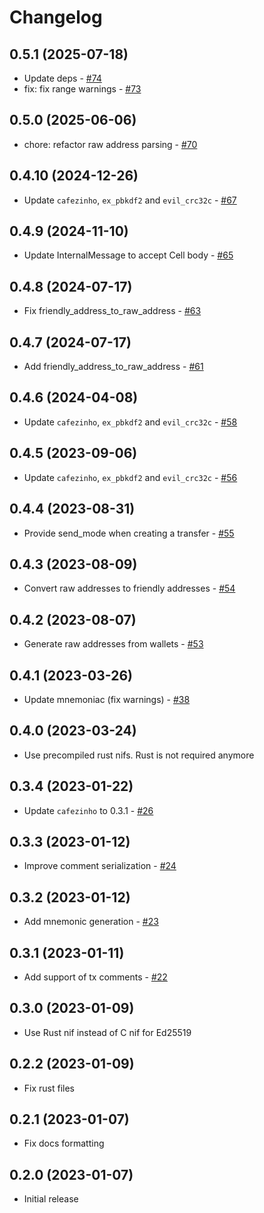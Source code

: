 # Changelog

## 0.5.1 (2025-07-18)

  * Update deps - [#74](https://github.com/ayrat555/ton/pull/74)
  * fix: fix range warnings - [#73](https://github.com/ayrat555/ton/pull/73)

## 0.5.0 (2025-06-06)

  * chore: refactor raw address parsing - [#70](https://github.com/ayrat555/ton/pull/70)

## 0.4.10 (2024-12-26)

  * Update `cafezinho`, `ex_pbkdf2` and `evil_crc32c` - [#67](https://github.com/ayrat555/ton/pull/67)

## 0.4.9 (2024-11-10)

  *  Update InternalMessage to accept Cell body - [#65](https://github.com/ayrat555/ton/pull/65)

## 0.4.8 (2024-07-17)

  * Fix friendly_address_to_raw_address - [#63](https://github.com/ayrat555/ton/pull/63)

## 0.4.7 (2024-07-17)

  * Add friendly_address_to_raw_address - [#61](https://github.com/ayrat555/ton/pull/61)

## 0.4.6 (2024-04-08)

  * Update `cafezinho`, `ex_pbkdf2` and `evil_crc32c` - [#58](https://github.com/ayrat555/ton/pull/58)

## 0.4.5 (2023-09-06)

  * Update `cafezinho`, `ex_pbkdf2` and `evil_crc32c` - [#56](https://github.com/ayrat555/ton/pull/56)

## 0.4.4 (2023-08-31)

  * Provide send_mode when creating a transfer - [#55](https://github.com/ayrat555/ton/pull/55)

## 0.4.3 (2023-08-09)

  * Convert raw addresses to friendly addresses - [#54](https://github.com/ayrat555/ton/pull/54)

## 0.4.2 (2023-08-07)

  * Generate raw addresses from wallets - [#53](https://github.com/ayrat555/ton/pull/53)

## 0.4.1 (2023-03-26)

  * Update mnemoniac (fix warnings) - [#38](https://github.com/ayrat555/ton/pull/38)

## 0.4.0 (2023-03-24)

  * Use precompiled rust nifs. Rust is not required anymore

## 0.3.4 (2023-01-22)

  * Update `cafezinho` to 0.3.1 - [#26](https://github.com/ayrat555/ton/pull/26)

## 0.3.3 (2023-01-12)

  * Improve comment serialization - [#24](https://github.com/ayrat555/ton/pull/24)

## 0.3.2 (2023-01-12)

  * Add mnemonic generation - [#23](https://github.com/ayrat555/ton/pull/23)

## 0.3.1 (2023-01-11)

  * Add support of tx comments - [#22](https://github.com/ayrat555/ton/pull/22)

## 0.3.0 (2023-01-09)

  * Use Rust nif instead of C nif for Ed25519

## 0.2.2 (2023-01-09)

  * Fix rust files

## 0.2.1 (2023-01-07)

  * Fix docs formatting

## 0.2.0 (2023-01-07)

  * Initial release

